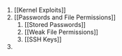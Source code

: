 1. [[Kernel Exploits]]
2. [[Passwords and File Permissions]]
	1. [[Stored Passwords]]
	2. [[Weak File Permissions]]
	3. [[SSH Keys]]
3. 